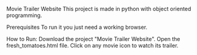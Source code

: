 Movie Trailer Website
This project is made in python with object oriented programming.

Prerequisites
To run it you just need a working browser.

How to Run:
Download the project "Movie Trailer Website".
Open the fresh_tomatoes.html file.
Click on any movie icon to watch its trailer.